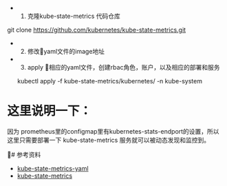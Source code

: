- 1. 克隆kube-state-metrics 代码仓库

git clone https://github.com/kubernetes/kube-state-metrics.git

- 2. 修改yaml文件的image地址

- 3. apply 相应的yaml文件，创建rbac角色，账户，以及相应的部署和服务

	kubectl apply -f kube-state-metrics/kubernetes/ -n kube-system


# 这里说明一下：
因为 prometheus里的configmap里有kubernetes-stats-endport的设置，所以这里只需要部署一下 kube-state-metrics 服务就可以被动态发现和监控到。

# 参考资料

* [kube-state-metrics-yaml](https://github.com/kubernetes/kube-state-metrics/tree/master/kubernetes)
* [kube-state-metrics](https://github.com/kubernetes/kube-state-metrics)
